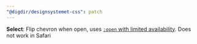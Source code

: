 ```yaml
---
"@digdir/designsystemet-css": patch
---
```


**Select**: Flip chevron when open, uses [`:open` with limited availability](https://developer.mozilla.org/en-US/docs/Web/CSS/:open). Does not work in Safari
